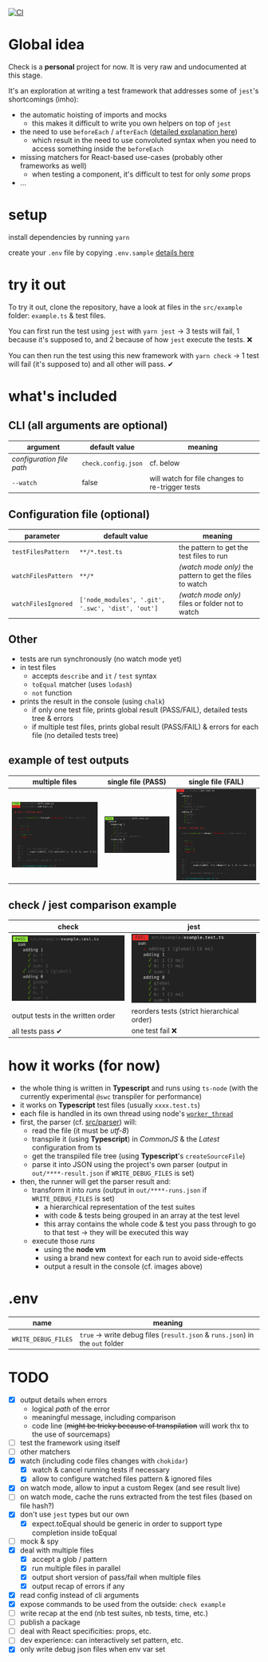 [![CI](https://github.com/e-krebs/check/actions/workflows/ci.yml/badge.svg)](https://github.com/e-krebs/check/actions/workflows/ci.yml)

# Global idea
Check is a **personal** project for now.
It is very raw and undocumented at this stage.

It's an exploration at writing a test framework that addresses some of `jest`'s shortcomings (imho):
- the automatic hoisting of imports and mocks
  - this makes it difficult to write you own helpers on top of `jest`
- the need to use `beforeEach` / `afterEach` ([detailed explanation here](./examples/BEFOREEACH.md))
  - which result in the need to use convoluted syntax when you need to access something inside the `beforeEach`
- missing matchers for React-based use-cases (probably other frameworks as well)
  - when testing a component, it's difficult to test for only _some_ props
- ...

# setup
install dependencies by running
`yarn`

create your `.env` file by copying `.env.sample` [details here](#.env)

# try it out
To try it out, clone the repository, have a look at files in the `src/example` folder: `example.ts` & test files.

You can first run the test using `jest` with `yarn jest` → 3 tests will fail, 1 because it's supposed to, and 2 because of how `jest` execute the tests. ❌

You can then run the test using this new framework with `yarn check` → 1 test will fail (it's supposed to) and all other will pass. ✔

# what's included
## CLI (all arguments are optional)

| argument | default value | meaning |
|-|-|-|
| _configuration file path_ | `check.config.json` | cf. below |
| `--watch` | false | will watch for file changes to re-trigger tests |

## Configuration file (optional)

| parameter | default value | meaning |
|-|-|-|
| `testFilesPattern` | `**/*.test.ts` | the pattern to get the test files to run |
| `watchFilesPattern` | `**/*` | _(watch mode only)_ the pattern to get the files to watch |
| `watchFilesIgnored` | `['node_modules', '.git', '.swc', 'dist', 'out']` | _(watch mode only)_ files or folder not to watch |

## Other

- tests are run synchronously (no watch mode yet)
- in test files
  - accepts `describe` and `it` / `test` syntax
  - `toEqual` matcher (uses `lodash`)
  - `not` function
- prints the result in the console (using `chalk`)
  - if only one test file, prints global result (PASS/FAIL), detailed tests tree & errors
  - if multiple test files, prints global result (PASS/FAIL) & errors for each file (no detailed tests tree)

## example of test outputs
| multiple files | single file (PASS) | single file (FAIL) |
|-|-|-|
| ![multiple](./images/multiple-output.png) | ![single pass](./images/single-pass-output.png) | ![single fail](./images/single-fail-output.png) |

## check / jest comparison example

| check | jest |
|-|-|
| ![output](./images/output.png) | ![output](./images/jest-output.png) |
| output tests in the written order | reorders tests (strict hierarchical order) |
| all tests pass ✔ | one test fail ❌ |

# how it works (for now)
- the whole thing is written in **Typescript** and runs using `ts-node` (with the currently experimental `@swc` transpiler for performance)
- it works on **Typescript** test files (usually `xxxx.test.ts`)
- each file is handled in its own thread using node's [`worker_thread`](https://nodejs.org/api/worker_threads.html)
- first, the parser (cf. [src/parser](./src/parser)) will:
  - read the file (it must be _utf-8_)
  - transpile it (using **Typescript**) in _CommonJS_ & the _Latest_ configuration from ts
  - get the transpiled file tree (using **Typescript**'s `createSourceFile`)
  - parse it into JSON using the project's own parser (output in `out/****-result.json` if `WRITE_DEBUG_FILES` is set)
- then, the runner will get the parser result and:
  - transform it into _runs_ (output in `out/****-runs.json` if `WRITE_DEBUG_FILES` is set)
    - a hierarchical representation of the test suites
    - with code & tests being grouped in an array at the test level
    - this array contains the whole code & test you pass through to go to that test → they will be executed this way
  - execute those _runs_
    - using the **node vm**
    - using a brand new context for each run to avoid side-effects
    - output a result in the console (cf. images above)

# .env
| name | meaning |
|-|-|
| `WRITE_DEBUG_FILES` | `true` → write debug files (`result.json` & `runs.json`) in the `out` folder |

# TODO
- [x] output details when errors
  - logical _path_ of the error
  - meaningful message, including comparison
  - code line (~~might be tricky because of transpilation~~ will work thx to the use of sourcemaps)
- [ ] test the framework using itself
- [ ] other matchers
- [x] watch (including code files changes with `chokidar`)
  - [x] watch & cancel running tests if necessary
  - [x] allow to configure watched files pattern & ignored files
- [x] on watch mode, allow to input a custom Regex (and see result live)
- [ ] on watch mode, cache the runs extracted from the test files (based on file hash?)
- [x] don't use `jest` types but our own
  - [x] expect.toEqual should be generic in order to support type completion inside toEqual
- [ ] mock & spy
- [x] deal with multiple files
  - [x] accept a glob / pattern
  - [x] run multiple files in parallel
  - [x] output short version of pass/fail when multiple files
  - [x] output recap of errors if any
- [x] read config instead of cli arguments
- [x] expose commands to be used from the outside: `check example`
- [ ] write recap at the end (nb test suites, nb tests, time, etc.)
- [ ] publish a package
- [ ] deal with React specificities: props, etc.
- [ ] dev experience: can interactively set pattern, etc.
- [x] only write debug json files when env var set
